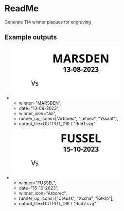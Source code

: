 # ReadMe

Generate TI4 winner plaques for engraving

## Example outputs

 - ![Round1](./outputs/Rnd1.svg)
   - winner="MARSDEN",
   - date="13-08-2023",
   - winner_icon="Jol",
   - runner_up_icons=["Arborec", "Letnev", "Yssaril"],
   - output_file=OUTPUT_DIR / "Rnd1.svg"
 - ![Round2](./outputs/Rnd2.svg)
   - winner="FUSSEL",
   - date="15-10-2023",
   - winner_icon="Arborec",
   - runner_up_icons=["Creuss", "Xxcha", "Kekro"],
   - output_file=OUTPUT_DIR / "Rnd2.svg"
